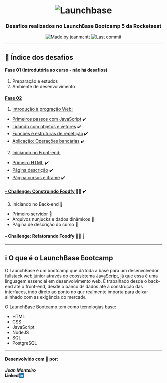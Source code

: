 <h1 align="center">
    <img alt="Launchbase" src="https://storage.googleapis.com/golden-wind/bootcamp-launchbase/logo.png" width="400px" />
</h1>

<h3 align="center">
  Desafios realizados no LaunchBase Bootcamp 5 da Rocketseat
</h3>

<p align="center">

  <a href="https://github.com/jeanmontt">
    <img alt="Made by jeanmontt" src="https://img.shields.io/badge/made%20by-jeanmontt-blue">
  </a>

  <a href="https://github.com/jeanmontt/desafios-launchbase-bootcamp/commits/master" >
    <img alt="Last commit" src="https://img.shields.io/github/last-commit/jeanmontt/desafios-launchbase-bootcamp">
  </a>

</p>

---

## 📑️ Índice dos desafios

#### Fase 01 (Introdutória ao curso - não há desafios)

1. Preparação e estudos
2. Ambiente de desenvolvimento

#### [Fase 02](https://github.com/jeanmontt/desafios-launchbase-bootcamp/tree/master/fase_02)

1. [Introdução à progração Web:](https://github.com/jeanmontt/desafios-launchbase-bootcamp/tree/master/fase_02/01_introducao_programacao_web)
- [Primeiros passos com JavaScript](https://github.com/jeanmontt/desafios-launchbase-bootcamp/tree/master/fase_02/01_introducao_programacao_web/desafio_01-1_primeiros-passos-com-js) ✔️
- [Lidando com objetos e vetores](https://github.com/jeanmontt/desafios-launchbase-bootcamp/tree/master/fase_02/01_introducao_programacao_web/desafio_01-2_lidando-com-objetos-e-vetores) ✔️
- [Funções e estruturas de repetição](https://github.com/jeanmontt/desafios-launchbase-bootcamp/tree/master/fase_02/01_introducao_programacao_web/desafio_01-3_funcoes-e-estruturas-de-repeticao) ✔️
- [Aplicação: Operações bancárias](https://github.com/jeanmontt/desafios-launchbase-bootcamp/tree/master/fase_02/01_introducao_programacao_web/desafio_01-4_aplicacao-operacoes-bancarias) ✔️

2. [Iniciando no Front-end:](https://github.com/jeanmontt/desafios-launchbase-bootcamp/tree/master/fase_02/02_iniciando_front_end)
- [Primeiro HTML](https://github.com/jeanmontt/desafios-launchbase-bootcamp/tree/master/fase_02/02_iniciando_front_end/desafio_02-1_primeiro-html) ✔️
- [Página descrição](https://github.com/jeanmontt/desafios-launchbase-bootcamp/tree/master/fase_02/02_iniciando_front_end/desafio_02-2_pagina-descricao) ✔️
- [Página cursos e iframe](https://github.com/jeanmontt/desafios-launchbase-bootcamp/tree/master/fase_02/02_iniciando_front_end/desafio_02-3_pagina-cursos-e-iframe) ✔️

#### [- Challenge: Construindo Foodfy](https://github.com/jeanmontt/foodfy) 👨‍🍳️ ✔️

3. Iniciando no Back-end 🚧️
- Primeiro servidor 🚧️
- Arquivos nunjucks e dados dinâmicos 🚧️
- Página de descrição do curso 🚧️

#### - Challenge: Refatorando Foodfy 👨‍🍳️ 🚧️

---

## ℹ️ O que é o LaunchBase Bootcamp

O LaunchBase é um bootcamp que dá toda a base para um desenvolvedor fullstack web júnior através do ecossistema JavaScript, já que essa é uma linguagem essencial em desenvolvimento web. É trabalhado desde o back-end até o front-end, desde o banco de dados até a construção das interfaces, indo direto ao ponto no que realmente importa para deixar alinhado com as exigência do mercado.

O LaunchBase Bootcamp tem como tecnologias base:

- HTML
- CSS
- JavaScript
- NodeJS
- SQL
- PostgreSQL

---

#### Desenvolvido com 💙️ por:

***Jean Monteiro*** 
<br/> 
<a href="https://www.linkedin.com/in/jeanmont/">
<img src="https://raw.githubusercontent.com/jeanmontt/NLW-1.0/master/public/assets/linkedin.png">
</a>
